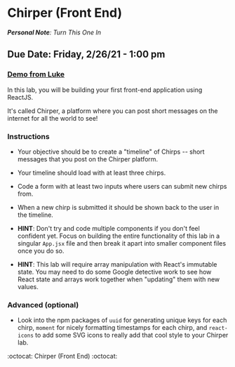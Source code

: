 # Chirper (Front End)
***Personal Note**: Turn This One In*

## **Due Date: Friday, 2/26/21 - 1:00 pm**
### [Demo from Luke](https://gravity.covalence.io/portal/course/2/484)

In this lab, you will be building your first front-end application using ReactJS.

It's called Chirper, a platform where you can post short messages on the internet for all the world to see!

### **Instructions**
* Your objective should be to create a "timeline" of Chirps -- short messages that you post on the Chirper platform.

* Your timeline should load with at least three chirps.

* Code a form with at least two inputs where users can submit new chirps from.

* When a new chirp is submitted it should be shown back to the user in the timeline.

* **HINT**: Don't try and code multiple components if you don't feel confident yet. Focus on building the entire functionality of this lab in a singular ``App.jsx`` file and then break it apart into smaller component files once you do so.

* **HINT**: This lab will require array manipulation with React's immutable state. You may need to do some Google detective work to see how React state and arrays work together when "updating" them with new values.

### **Advanced (optional)**
* Look into the npm packages of ``uuid`` for generating unique keys for each chirp, ``moment`` for nicely formatting timestamps for each chirp, and ``react-icons`` to add some SVG icons to really add that cool style to your Chirper lab.


:octocat:  Chirper (Front End)  :octocat: